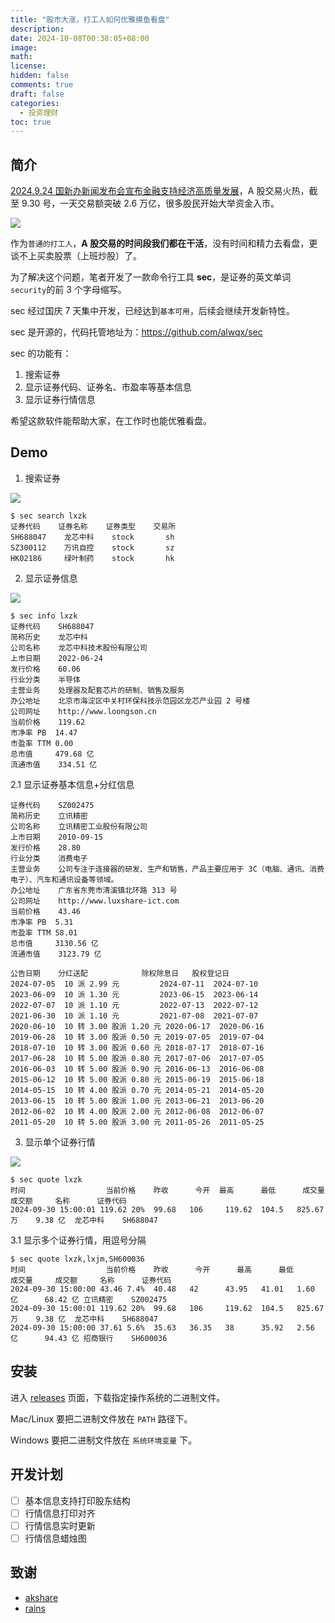 ```yaml
---
title: "股市大涨，打工人如何优雅摸鱼看盘"
description:
date: 2024-10-08T00:38:05+08:00
image:
math:
license:
hidden: false
comments: true
draft: false
categories:
  - 投资理财
toc: true
---
```


## 简介

[2024.9.24 国新办新闻发布会宣布金融支持经济高质量发展](https://www.gov.cn/lianbo/fabu/202409/content_6976186.htm)，A 股交易火热，截至 9.30 号，一天交易额突破 2.6 万亿，很多股民开始大举资金入市。

![](https://github.com/alwqx/picx-images-hosting/raw/master/blog/2024/sec_sh.7ljz3hpnf2.webp)

作为`普通的打工人`，**A 股交易的时间段我们都在干活**，没有时间和精力去看盘，更谈不上买卖股票（上班炒股）了。

为了解决这个问题，笔者开发了一款命令行工具 **sec**，是证券的英文单词`security`的前 3 个字母缩写。

sec 经过国庆 7 天集中开发，已经达到`基本可用`，后续会继续开发新特性。

sec 是开源的，代码托管地址为：https://github.com/alwqx/sec

sec 的功能有：

1. 搜索证券
2. 显示证券代码、证券名、市盈率等基本信息
3. 显示证券行情信息

希望这款软件能帮助大家，在工作时也能优雅看盘。

## Demo

1. 搜索证券

![](https://github.com/alwqx/picx-images-hosting/raw/master/common/github/sec_search.3yeffybtam.gif)

```shell
$ sec search lxzk
证券代码 	证券名称 	证券类型 	交易所
SH688047	龙芯中科	stock   	sh
SZ300112	万讯自控	stock   	sz
HK02186 	绿叶制药	stock   	hk
```

2. 显示证券信息

![](https://github.com/alwqx/picx-images-hosting/raw/master/common/github/sec_info.eshq593ig.gif)

```shell
$ sec info lxzk
证券代码	SH688047
简称历史	龙芯中科
公司名称	龙芯中科技术股份有限公司
上市日期	2022-06-24
发行价格	60.06
行业分类	半导体
主营业务	处理器及配套芯片的研制、销售及服务
办公地址	北京市海淀区中关村环保科技示范园区龙芯产业园 2 号楼
公司网址	http://www.loongson.cn
当前价格	119.62
市净率 PB	14.47
市盈率 TTM	0.00
总市值  	479.68 亿
流通市值	334.51 亿
```

2.1 显示证券基本信息+分红信息

```shell
证券代码	SZ002475
简称历史	立讯精密
公司名称	立讯精密工业股份有限公司
上市日期	2010-09-15
发行价格	28.80
行业分类	消费电子
主营业务	公司专注于连接器的研发、生产和销售，产品主要应用于 3C（电脑、通讯、消费电子）、汽车和通讯设备等领域。
办公地址	广东省东莞市清溪镇北环路 313 号
公司网址	http://www.luxshare-ict.com
当前价格	43.46
市净率 PB	5.31
市盈率 TTM	58.01
总市值  	3130.56 亿
流通市值	3123.79 亿

公告日期   	分红送配           	除权除息日 	股权登记日
2024-07-05	10 派 2.99 元        	2024-07-11	2024-07-10
2023-06-09	10 派 1.30 元        	2023-06-15	2023-06-14
2022-07-07	10 派 1.10 元        	2022-07-13	2022-07-12
2021-06-30	10 派 1.10 元        	2021-07-08	2021-07-07
2020-06-10	10 转 3.00 股派 1.20 元	2020-06-17	2020-06-16
2019-06-28	10 转 3.00 股派 0.50 元	2019-07-05	2019-07-04
2018-07-10	10 转 3.00 股派 0.60 元	2018-07-17	2018-07-16
2017-06-28	10 转 5.00 股派 0.80 元	2017-07-06	2017-07-05
2016-06-03	10 转 5.00 股派 0.90 元	2016-06-13	2016-06-08
2015-06-12	10 转 5.00 股派 0.80 元	2015-06-19	2015-06-18
2014-05-15	10 转 4.00 股派 0.70 元	2014-05-21	2014-05-20
2013-06-15	10 转 5.00 股派 1.00 元	2013-06-21	2013-06-20
2012-06-02	10 转 4.00 股派 2.00 元	2012-06-08	2012-06-07
2011-05-20	10 转 5.00 股派 3.00 元	2011-05-26	2011-05-25
```

3. 显示单个证券行情

![](https://github.com/alwqx/picx-images-hosting/raw/master/common/github/sec_quote.3k7zp33ifg.gif)

```shell
$ sec quote lxzk
时间                	当前价格   	昨收  	今开 	最高   	最低  	成交量   	成交额 	名称     	证券代码
2024-09-30 15:00:01	119.62 20%	99.68	106 	119.62	104.5	825.67 万	9.38 亿	龙芯中科	SH688047
```

3.1 显示多个证券行情，用逗号分隔

```shell
$ sec quote lxzk,lxjm,SH600036
时间                	当前价格   	昨收  	今开  	最高   	最低  	成交量   	成交额  	名称     	证券代码
2024-09-30 15:00:00	43.46 7.4%	40.48	42   	43.95 	41.01	1.60 亿  	68.42 亿	立讯精密	SZ002475
2024-09-30 15:00:01	119.62 20%	99.68	106  	119.62	104.5	825.67 万	9.38 亿 	龙芯中科	SH688047
2024-09-30 15:00:00	37.61 5.6%	35.63	36.35	38    	35.92	2.56 亿  	94.43 亿	招商银行	SH600036
```

## 安装

进入 [releases](https://github.com/alwqx/sec/releases) 页面，下载指定操作系统的二进制文件。

Mac/Linux 要把二进制文件放在 `PATH` 路径下。

Windows 要把二进制文件放在 `系统环境变量` 下。

## 开发计划

- [ ] 基本信息支持打印股东结构
- [ ] 行情信息打印对齐
- [ ] 行情信息实时更新
- [ ] 行情信息蜡烛图

## 致谢

- [akshare](https://github.com/akfamily/akshare)
- [rains](https://github.com/rookie0/rains)
